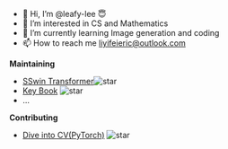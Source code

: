 - 👋 Hi, I’m @leafy-lee :innocent:
- 👀 I’m interested in CS and Mathematics
- 🌱 I’m currently learning Image generation and coding
- 📫 How to reach me liyifeieric@outlook.com

**Maintaining**

- [SSwin Transformer](https://github.com/leafy-lee/E-commercial-dataset)![star](https://img.shields.io/github/stars/leafy-lee/E-commercial-dataset?style=social)
- [Key Book](https://github.com/datawhalechina/key-book) ![star](https://img.shields.io/github/stars/datawhalechina/key-book?style=social)
- ...

**Contributing**

- [Dive into CV(PyTorch)](https://github.com/datawhalechina/dive-into-cv-pytorch) ![star](https://img.shields.io/github/stars/datawhalechina/dive-into-cv-pytorch?style=social)


<!---
leafy-lee/leafy-lee is a ✨ special ✨ repository because its `README.md` (this file) appears on your GitHub profile.
You can click the Preview link to take a look at your changes.
--->
